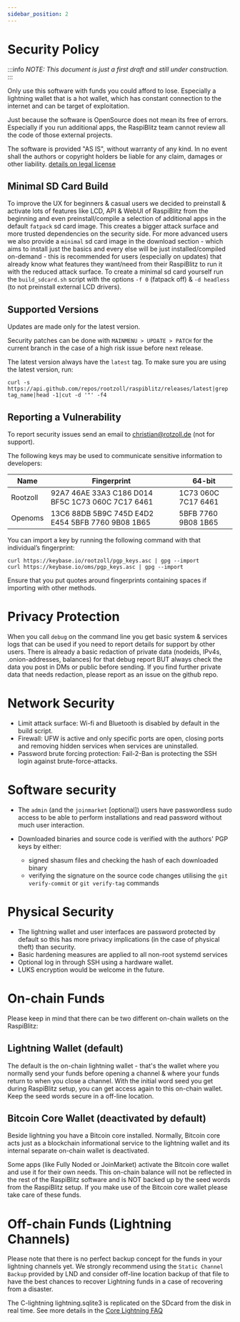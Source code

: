 ```yaml
---
sidebar_position: 2
---
```


# Security Policy

:::info
_NOTE: This document is just a first draft and still under construction._
:::

Only use this software with funds you could afford to lose. Especially a lightning wallet that is a hot wallet, which has constant connection to the internet and can be target of exploitation.

Just because the software is OpenSource does not mean its free of errors. Especially if you run additional apps, the RaspiBlitz team cannot review all the code of those external projects.

The software is provided "AS IS", without warranty of any kind. In no event shall the authors or copyright holders be liable for any claim, damages or other
liability. [details on legal license](https://github.com/fusion44/raspiblitz/blob/dev/LICENSE)

## Minimal SD Card Build

To improve the UX for beginners & casual users we decided to preinstall & activate lots of features like LCD, API & WebUI of RaspiBlitz from the beginning and even preinstall/compile a selection of additional apps in the default `fatpack` sd card image. This creates a bigger attack surface and more trusted dependencies on the security side. For more advanced users we also provide a `minimal` sd card image in the download section - which aims to install just the basics and every else will be just installed/compiled on-demand - this is recommended for users (especially on updates) that already know what features they want/need from their RaspiBlitz to run it with the reduced attack surface. To create a minimal sd card yourself run the `build_sdcard.sh` script with the options `-f 0` (fatpack off) & `-d headless` (to not preinstall external LCD drivers).

## Supported Versions

Updates are made only for the latest version.

Security patches can be done with `MAINMENU > UPDATE > PATCH` for the current branch in the case of a high risk issue before next release.

The latest version always have the `latest` tag. To make sure you are using the latest version, run:

```
curl -s https://api.github.com/repos/rootzoll/raspiblitz/releases/latest|grep tag_name|head -1|cut -d '"' -f4
```

## Reporting a Vulnerability

To report security issues send an email to christian@rotzoll.de (not for support).

The following keys may be used to communicate sensitive information to developers:

| Name     | Fingerprint                                       | 64-bit              |
| -------- | ------------------------------------------------- | ------------------- |
| Rootzoll | 92A7 46AE 33A3 C186 D014 BF5C 1C73 060C 7C17 6461 | 1C73 060C 7C17 6461 |
| Openoms  | 13C6 88DB 5B9C 745D E4D2 E454 5BFB 7760 9B08 1B65 | 5BFB 7760 9B08 1B65 |

You can import a key by running the following command with that individual’s fingerprint:

```
curl https://keybase.io/rootzoll/pgp_keys.asc | gpg --import
curl https://keybase.io/oms/pgp_keys.asc | gpg --import
```

Ensure that you put quotes around fingerprints containing spaces if importing with other methods.

# Privacy Protection

When you call `debug` on the command line you get basic system & services logs that can be used if you need to report details for support by other users. There is already a basic redaction of private data (nodeids, IPv4s, .onion-addresses, balances) for that debug report BUT always check the data you post in DMs or public before sending. If you find further private data that needs redaction, please report as an issue on the github repo.

# Network Security

- Limit attack surface: Wi-fi and Bluetooth is disabled by default in the build script.
- Firewall: UFW is active and only specific ports are open, closing ports and removing hidden services when services are uninstalled.
- Password brute forcing protection: Fail-2-Ban is protecting the SSH login against brute-force-attacks.

# Software security

- The `admin` (and the `joinmarket` [optional]) users have passwordless sudo access to be able to perform installations and read password without much user interaction.

- Downloaded binaries and source code is verified with the authors' PGP keys by either:
  - signed shasum files and checking the hash of each downloaded binary
  - verifying the signature on the source code changes utilising the `git verify-commit` or `git verify-tag` commands

# Physical Security

- The lightning wallet and user interfaces are password protected by default so this has more privacy implications (in the case of physical theft) than security.
- Basic hardening measures are applied to all non-root systemd services
- Optional log in through SSH using a hardware wallet.
- LUKS encryption would be welcome in the future.

# On-chain Funds

Please keep in mind that there can be two different on-chain wallets on the RaspiBlitz:

## Lightning Wallet (default)

The default is the on-chain lightning wallet - that's the wallet where you normally send your funds before opening a channel & where your funds return to when you close a channel. With the initial word seed you get during RaspiBlitz setup, you can get access again to this on-chain wallet. Keep the seed words secure in a off-line location.

## Bitcoin Core Wallet (deactivated by default)

Beside lightning you have a Bitcoin core installed. Normally, Bitcoin core acts just as a blockchain informational service to the lightning wallet and its internal separate on-chain wallet is deactivated.

Some apps (like Fully Noded or JoinMarket) activate the Bitcoin core wallet and use it for their own needs. This on-chain balance will not be reflected in the rest of the RaspiBlitz software and is NOT backed up by the seed words from the RaspiBlitz setup. If you make use of the Bitcoin core wallet please take care of these funds.

# Off-chain Funds (Lightning Channels)

Please note that there is no perfect backup concept for the funds in your lightning channels yet. We strongly recommend using the `Static Channel Backup` provided by LND and consider off-line location backup of that file to have the best chances to recover Lightning funds in a case of recovering from a disaster.

The C-lightning lightning.sqlite3 is replicated on the SDcard from the disk in real time. See more details in the [Core Lightning FAQ](faq/cl#backups)
